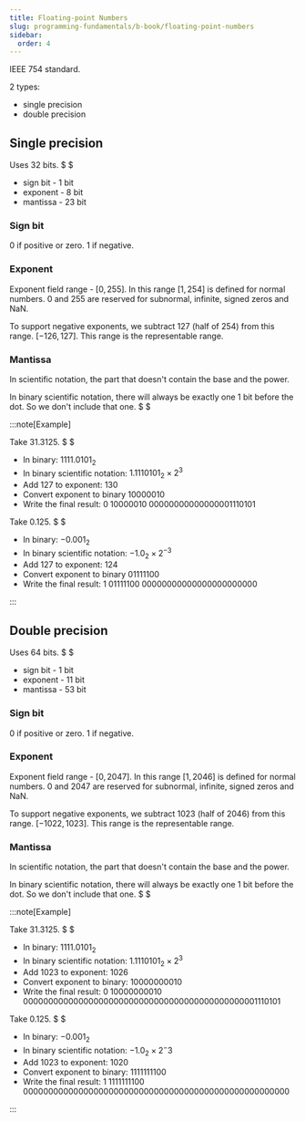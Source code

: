 ```yaml
---
title: Floating-point Numbers
slug: programming-fundamentals/b-book/floating-point-numbers
sidebar:
  order: 4
---
```


IEEE 754 standard.

2 types:

- single precision
- double precision

## Single precision

Uses $32$ bits. $ $

- sign bit - $1$ bit
- exponent - $8$ bit
- mantissa - $23$ bit

### Sign bit

$0$ if positive or zero. $1$ if negative.

### Exponent

Exponent field range - $[0,255]$. In this range $[1,254]$ is defined for normal
numbers. $0$ and $255$ are reserved for subnormal, infinite, signed zeros and
NaN.

To support negative exponents, we subtract $127$ (half of $254$) from this
range. $[-126,127]$. This range is the representable range.

### Mantissa

In scientific notation, the part that doesn't contain the base and the power.

In binary scientific notation, there will always be exactly one $1$ bit before
the dot. So we don't include that one. $ $

:::note[Example]

Take $31.3125$. $ $

- In binary: $1111.0101_2$
- In binary scientific notation: $1.1110101_2 \times 2^3$
- Add $127$ to exponent: $130$
- Convert exponent to binary $10000010$
- Write the final result: $0\;10000010\;00000000000000001110101$

Take $0.125$. $ $

- In binary: $-0.001_2$
- In binary scientific notation: $-1.0_2 \times 2^{-3}$
- Add $127$ to exponent: $124$
- Convert exponent to binary $01111100$
- Write the final result: $1\;01111100\;00000000000000000000000$

:::

## Double precision

Uses $64$ bits. $ $

- sign bit - $1$ bit
- exponent - $11$ bit
- mantissa - $53$ bit

### Sign bit

$0$ if positive or zero. $1$ if negative.

### Exponent

Exponent field range - $[0,2047]$. In this range $[1,2046]$ is defined for
normal numbers. $0$ and $2047$ are reserved for subnormal, infinite, signed
zeros and NaN.

To support negative exponents, we subtract $1023$ (half of $2046$) from this
range. $[-1022,1023]$. This range is the representable range.

### Mantissa

In scientific notation, the part that doesn't contain the base and the power.

In binary scientific notation, there will always be exactly one $1$ bit before
the dot. So we don't include that one. $ $

:::note[Example]

Take $31.3125$. $ $

- In binary: $1111.0101_2$
- In binary scientific notation: $1.1110101_2 \times 2^3$
- Add $1023$ to exponent: $1026$
- Convert exponent to binary: $10000000010$
- Write the final result:
  $0\;10000000010\;00000000000000000000000000000000000000000000001110101$

Take $0.125$. $ $

- In binary: $-0.001_2$
- In binary scientific notation: $-1.0_2 \times 2^-3$
- Add $1023$ to exponent: $1020$
- Convert exponent to binary: $1111111100$
- Write the final result:
  $1\;1111111100\;00000000000000000000000000000000000000000000000000000$

:::
